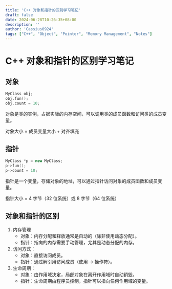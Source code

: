 ```yaml
---
title: 'C++ 对象和指针的区别学习笔记'
draft: false
date: 2024-06-28T10:26:35+08:00
description: ''
author: 'Cassius0924'
tags: ["C++", "Object", "Pointer", "Memory Management", "Notes"]
---
```


# C++ 对象和指针的区别学习笔记

## 对象

``` c++
MyClass obj;
obj.fun();
obj.count = 10;
```

对象是类的实例，占据实际的内存空间，可以调用类的成员函数和访问类的成员变量。

对象大小 = 成员变量大小 + 对齐填充

## 指针

``` c++
MyClass *p = new MyClass;
p->fun();
p->count = 10;
```

指针是一个变量，存储对象的地址，可以通过指针访问对象的成员函数和成员变量。

指针大小 = 4 字节（32 位系统）或 8 字节（64 位系统）

## 对象和指针的区别

1. 内存管理
    - 对象：内存分配和释放通常是自动的（除非使用动态分配）。
    - 指针：指向的内存需要手动管理，尤其是动态分配的内存。
2. 访问方式：
    - 对象：直接访问成员。
    - 指针：通过解引用访问成员（使用 -> 操作符）。
3. 生命周期：
    - 对象：由作用域决定，局部对象在离开作用域时自动销毁。
    - 指针：生命周期由程序员控制，指针可以指向任何作用域的变量。

